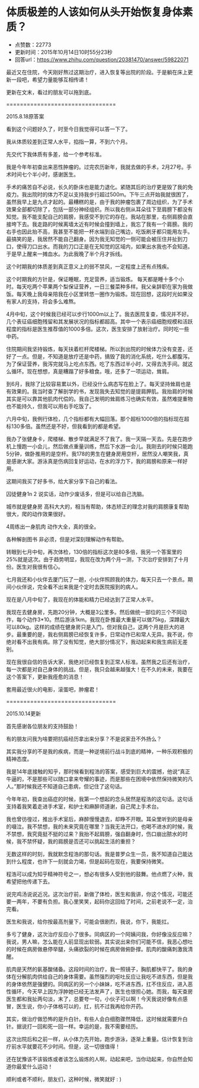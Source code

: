 # 体质极差的人该如何从头开始恢复身体素质？
- 点赞数：22773
- 更新时间：2015年10月14日10时55分23秒
- 回答url：https://www.zhihu.com/question/20381470/answer/59822071
<body>
 <p data-pid="7xkxTquY">最近又在住院，今天刚好熬过这期治疗，进入恢复等出院的阶段。于是躺在床上更新一段吧，希望力量能够互相传递！</p>
 <p data-pid="Q6aXHVv4">更新在文末，看过的朋友可以拖到底。</p>
 <p data-pid="cBhJTnFT">================================</p>
 <p data-pid="y02BbeA_">2015.8.18原答案</p>
 <p data-pid="EiRtjs10">看到这个问题好久了，时至今日我觉得可以答一下了。</p>
 <p data-pid="aTAJiiKx">我从体质较差到正常人水平，掐指一算，不到六个月。</p>
 <p data-pid="-9vOUB5q">先交代下我体质有多差，给一个参考标准。</p>
 <p data-pid="IyHgm6CL">我是今年年初查出来恶性肿瘤的。过完农历新年，我就去做的手术，2月27号。手术时间七个半小时，感谢医生。</p>
 <p data-pid="kTby5NXT">手术的痛苦自不必说，长久的卧床也是能力退化。紧随其后的治疗更是毁了我的免疫力。我出院时的体力不足以支持我步行超过500m。下午三点开始我就很困了，虽然我早上是九点才起的。最糟糕的是，由于我的肿瘤包裹了周边组织，为了手术效果全部都切除了，包括一部分神经组织。所以我右侧从耳朵往下至肩膀下都没有知觉。我不能支配自己的肩膀，我感受不到它的存在。我站在那里，右侧肩膀会直接垮下去。我走路的时候离墙太近有时候会撞到墙上，我忘了我有一个肩膀。我的右手也因此抬不高，我甚至不能把一杯水端到自己嘴边，吃饭刷牙都只能用左手。最搞笑的是，我居然不能自己翻身。因为我无知觉的一侧可能会被压住并扯到刀口，使得刀口出水。而我的刀口正是在无知觉的区域内，如果出水我也不会知道。于是早上醒来一摊血水。为此我晚了半个月才拆线。</p>
 <p data-pid="avVixK6u">这个时期我的体质差到真正意义上的弱不禁风，一定程度上还有点残疾。</p>
 <p data-pid="jeYhTgqp">这个时期我的方针是，保证睡眠，充足营养，适当锻炼。 每天都是睡十多个小时。每天吃两个苹果两个梨保证营养，一日三餐菜种多样。我父亲辞职在家为我做饭。每天晚上我母亲陪我在小区里转悠一圈作为锻炼。现在回想，这段时光如果没有家人的支持，将会多么难熬。</p>
 <p data-pid="M4LZS5zg">4月中旬，这个时候我已经可以步行1000m以上了。我去医院复查，情况并不好。几个表征癌细胞残留和其发展状况的指标都超高。其中一个表示癌细胞规模和活跃程度的指标是医生推荐值的1000多倍。这次，医生安排了放射治疗。同时吃一些中药。</p>
 <p data-pid="kbX2ud2Y">住院期间我坚持锻炼，每天扶着栏杆爬楼梯。所以到出院的时候体力没有变差，还好了一点。但是，不知道是放疗还是中药，搞毁了我的消化系统，吃什么都腹泻。为了保证营养，我泻完就马上吃点东西。吃了东西过半小时，又得去洗手间。就这么循环。现在想想，真是糟蹋了好多粮食。哦，还多了一项运动，耸肩。</p>
 <p data-pid="RpnmgqOJ">到6月，我除了比较容易累以外，已经没什么病态写在脸上了。每天坚持耸肩也是有效果的。我当时查了解剖学的书，发现我失去知觉的是提肩胛肌。我抬肩的时候其实是可以靠其他肌肉代偿的。我自己发明的耸肩练习也确实有效，虽然难提重物也不能持久，但我可以用右手吃饭了。</p>
 <p data-pid="jZVDfiMr">六月中旬，我例行体检，几个指标都有大幅回落。那个超标1000倍的指标现在超标130多倍。虽然还是不好，但我看到的都是希望。</p>
 <p data-pid="9JJK_Ym0">我办了张健身卡，爬楼梯、散步早就满足不了我了。我一天隔一天去。先是在跑步机上慢跑一小会儿，然后做点重量训练，然后下水游一会儿。我刚去的时候只能跑5分钟，做卧推用的是空杆。我178的男生在健身房用空杆，居然没人嘲笑我，真是感谢大家。游泳真是伤病回复好运动，在水的浮力下，我的肩膀和原来一样好用。</p>
 <p data-pid="aHWOuGOz">这期间我买了好多书，给大家分享下自己的看法。</p>
 <p data-pid="_4-TlXKK">囚徒健身1n 2 说实话，动作少废话多，但是可以给自己洗脑。</p>
 <p data-pid="1hDfx_Hj">城市就是健身房 高科大大的，相当有帮助，体态矫正的理念对我的肩膀康复帮助很大，爬的动作效果很好。</p>
 <p data-pid="NYtRfl_A">4周练出一身肌肉 动作大全，真的很全。</p>
 <p data-pid="iOMZNXRl">各种解剖图书 非必须，但是对深刻理解动作有帮助。</p>
 <p data-pid="jXwaAag-">转眼到七月中旬，再次体检，130倍的指标这次是80多倍，我另一个答案里的25%就是这次。由于趋势明显，我现在改为两个月一测，下次治疗安排到了十月份。医生对我很有信心。</p>
 <p data-pid="WOANVSb2">七月我还和小伙伴去厦门玩了一趟，小伙伴照顾我的体力，每天只去一个景点。期间小伙伴说，完全看不出来我是个定时去医院报到的病人。</p>
 <p data-pid="VvKiid-a">现在是八月中旬了，我现在的体能和精力已经达到了正常人水平。</p>
 <p data-pid="QYnnq3h0">我现在去健身房，先跑20分钟，大概是3公里多。然后做统一部位的三个不同动作，每个动作3*10。然后游泳1km。我现在卧推最大重量可以做75kg，深蹲最大可以80kg。这样的成绩在健身房只是入门，但对我自己，这两个月是巨大的进步。最重要的是，我右侧肩膀已经恢复许多，日常动作已和常人无异。我不说，你绝对看不出我有病。除了没有知觉，绝大部分情况下，我动起来和我生病前无差别。</p>
 <p data-pid="zywop4f3">现在我很自信的告诉大家，我绝对已经恢复到正常人标准。虽然我之后还有治疗，每一次都是对自己身体的挑战。但是，我只会越来越强大！在不久的未来，我要在这个答案下，更新我痊愈的消息！</p>
 <p data-pid="7oCzKpnJ">套用最近很火的电影，滚蛋吧，肿瘤君！</p>
 <p data-pid="s_SQQvwb">================================</p>
 <p data-pid="2rcMs014">2015.10.14更新</p>
 <p data-pid="eGqzXhPV">首先感谢各位朋友的支持鼓励！</p>
 <p data-pid="ZSmZFWWC">有的朋友问我为啥要把抗癌经历拿出来分享？不是说家丑不外扬么？</p>
 <p data-pid="U4QIy7CV">其实我分享的不是我的疾病，而是一种逆境前行战斗到底的精神，一种乐观积极的精神态度。</p>
 <p data-pid="n7RCSZwj">我是14年底接触的知乎，那时候看到程浩的答案，感受到巨大的震撼，他说“真正牛逼的，不是那些可以随口拿来夸耀的事迹，而是那些在困境中依然保持微笑的凡人。”那时候我还不知道自己患病，但记住了这句话。</p>
 <p data-pid="Sx-Bssnf">今年年初，我查出癌症的时候，我第一个想起的念头居然是程浩的这句话。这句话支持着我笑着走进手术室，和护士和麻醉师道谢，自己爬上手术台。</p>
 <p data-pid="9bTe7h2z">我也曾彷徨过，推出手术室后，麻醉慢慢退去，却睁不开眼。耳朵里听到的是母亲的啜泣。我不禁想，我的未来究竟在哪里？当我无法开口，也喝不进水的时候，我不禁想，我究竟挺不挺的过来？我抬不起肩膀，强自翻身时，伤口崩出脓水的时候，我不禁怀疑，我的肩膀是否还可以挑起生活的重担？</p>
 <p data-pid="jaqIvivE">无数这样的时刻，我就默念程浩的那句话。我是普罗众生一员，我不知道自己能达到什么程度，也许下一刻就会力竭，但是起码在现在，我要保持微笑。</p>
 <p data-pid="XnprpCgU">程浩可以成为知乎精神符号之一，想必有很多人受到他的鼓舞。他点燃了火种，我希望把他传递下去。</p>
 <p data-pid="inCSmKsl">说完鸡汤说说近况。这次治疗前，新做了体检，医生和我讲，你这个情况，可能还要一两年，不要有负担。我心里笑笑，起码你这回给了时间，之前老说不一定，治完看。</p>
 <p data-pid="nw2lbJgu">医生和我说，给你按最高剂量下，可能会很剧烈，我说，你下，我能扛。</p>
 <p data-pid="cLxNDxf-">多亏了健身，这次治疗反应小了很多。同病区的一个阿姨问我，你好像没反应嘛？我说，男人嘛，怎么能在人前显现出软弱。其实说出来你们可能不信，我恶心想吐的时候在病房做悬停举腿，头痛欲裂的时候在病房做俯卧撑。肌肉的酸痛刺激我清醒。</p>
 <p data-pid="ldJLULay">肌肉是天然的氨基酸储备。这段时间的治疗，我一照镜子，胸肌都快平了。我的身体在分解肌肉供给自己的身体需要。虽然强烈的呕吐反应让我吃不进东西，但是我的身体依然是强健的。同病区的另一个小妹妹，吃不进东西，扛不住反应，进入恶性循环，今天早上因为浮肿她已经无法发声了，医生也很担心她。而我，每天查房医生都和我扯两句淡，末了，总要夸一句，小伙子可以啊！今天我说好像有点感冒，医生说，你小子体格可以的，扛，抗不过我再给你开药。</p>
 <p data-pid="YKQBnXbb">其实，做治疗做恐怖的是升白针。有些人会白细胞骤然降低，这时候就需要升白针。据说打一回和死一回一样。幸运的是，我不需要经历。</p>
 <p data-pid="g8LVfTQv">这次出院后和之前一样，从小体力先开始，跑步游泳，逐渐上重量。估计恢复到治疗前水平就要花不少时间。但是，这一切很值得！</p>
 <p data-pid="GZscT9Cy">还在犹豫该不该锻炼或者该怎么锻炼的人啊，动起来吧，当你动起来，你自然会知道你最爱什么运动！</p>
 <p data-pid="e_jApMla">顺利或者不顺利，朋友们，这种时候，微笑就好 : )</p>
</body>